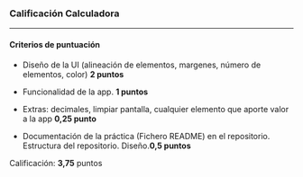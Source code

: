 ### Calificación Calculadora
---

#### Criterios de puntuación
* Diseño de la UI (alineación de elementos, margenes, número de elementos, color) **2 puntos**

* Funcionalidad de la app. **1 puntos**

* Extras: decimales, limpiar pantalla, cualquier elemento que aporte valor a la app **0,25 punto**

* Documentación de la práctica (Fichero README) en el repositorio. Estructura del repositorio. Diseño.**0,5 puntos**

Calificación: **3,75** puntos
